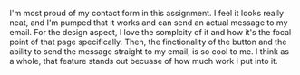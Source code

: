 I'm most proud of my contact form in this assignment. I feel it looks really neat, and I'm pumped that it works and can send an actual message to my email. For the design aspect, I love the somplcity of it and how it's the focal point of that page specifically. Then, the finctionality of the button and the ability to send the message straight to my email, is so cool to me. I think as a whole, that feature stands out becuase of how much work I put into it. 